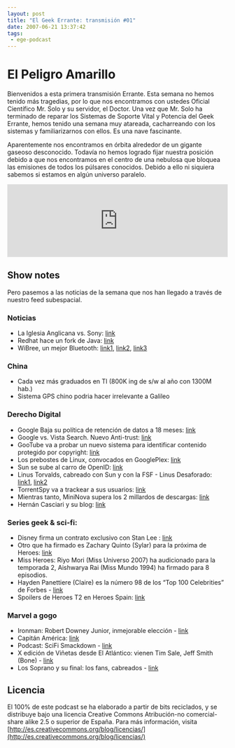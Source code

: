 ```yaml
---
layout: post
title: "El Geek Errante: transmisión #01"
date: 2007-06-21 13:37:42
tags:
 - ege-podcast
---
```


# El Peligro Amarillo
Bienvenidos a esta primera transmisión Errante. Esta semana no hemos tenido más tragedias, por lo que nos encontramos con ustedes Oficial Científico Mr. Solo y su servidor, el Doctor. Una vez que Mr. Solo ha terminado de reparar los Sistemas de Soporte Vital y Potencia del Geek Errante, hemos tenido una semana muy atareada, cacharreando con los sistemas y familiarizarnos con ellos. Es una nave fascinante.

Aparentemente nos encontramos en órbita alrededor de un gigante gaseoso desconocido. Todavía no hemos logrado fijar nuestra posición debido a que nos encontramos en el centro de una nebulosa que bloquea las emisiones de todos los púlsares conocidos. Debido a ello ni siquiera sabemos si estamos en algún universo paralelo.

<iframe width="100%" height="166" scrolling="no" frameborder="no" src="https://w.soundcloud.com/player/?url=https%3A//api.soundcloud.com/tracks/303033403&amp;color=ff5500&amp;auto_play=false&amp;hide_related=false&amp;show_comments=true&amp;show_user=true&amp;show_reposts=false"></iframe>

## Show notes
Pero pasemos a las noticias de la semana que nos han llegado a través de nuestro feed subespacial.

### Noticias
- La Iglesia Anglicana vs. Sony: [link](http://news.bbc.co.uk/2/hi/uk_news/england/manchester/6736809.stm)
- Redhat hace un fork de Java: [link](http://web.archive.org/web/20071212195330/http://fitzsim.org/blog/?p=17)
- WiBree, un mejor Bluetooth: [link1](https://www.cnet.com/news/nokias-low-power-wibree-to-become-bluetooth-standard/), [link2](https://www.engadget.com/2007/06/12/wibree-is-now-bluetooths-ultra-low-power-wireless-standard/), [link3](https://en.wikipedia.org/wiki/Bluetooth_low_energy)

### China
- Cada vez más graduados en TI (800K ing de s/w al año con 1300M hab.)
- Sistema GPS chino podria hacer irrelevante a Galileo

### Derecho Digital
- Google Baja su política de retención de datos a 18 meses: [link](https://tech.slashdot.org/story/07/06/12/1948243/google-privacy-quickies)
- Google vs. Vista Search. Nuevo Anti-trust: [link](https://www.engadget.com/2007/06/11/google-sez-vista-search-discourages-hurts-consumers/)
- GooTube va a probar un nuevo sistema para identificar contenido protegido por copyright: [link](http://web.archive.org/web/20070619051038/http://news.yahoo.com/s/nf/20070613/bs_nf/52975)
- Los prebostes de Linux, convocados en GooglePlex: [link](http://www.reuters.com/article/us-linux-microsoft-idUSN1446888520070614)
- Sun se sube al carro de OpenID: [link](http://www.theserverside.com/news/thread.tss?thread_id=45552)
- Linus Torvalds, cabreado con Sun y con la FSF - Linus Desaforado: [link1](https://lwn.net/Articles/237905/), [link2](http://lkml.iu.edu/hypermail/linux/kernel/0706.1/2214.html)
- TorrentSpy va a trackear a sus usuarios: [link](https://www.cnet.com/news/torrentspy-ordered-to-start-tracking-visitors/)
- Mientras tanto, MiniNova supera los 2 millardos de descargas: [link](https://torrentfreak.com/mininova-breaks-2-billion-downloads-barrier/)
- Hernán Casciari y su blog: [link](http://blogs.elpais.com/espoiler/)

### Series geek & sci-fi:
- Disney firma un contrato exclusivo con Stan Lee : [link](http://web.archive.org/web/20070609133528/http://biz.yahoo.com/prnews/070606/law121.html)
- Otro que ha firmado es Zachary Quinto (Sylar) para la próxima de Heroes: [link](http://www.sliceofscifi.com/2007/06/14/breaking-sylar-news/)
- Miss Heroes: Riyo Mori (Miss Universo 2007) ha audicionado para la temporada 2, Aishwarya Rai (Miss Mundo 1994) ha firmado para 8 episodios.
- Hayden Panettiere (Claire) es la número 98 de los “Top 100 Celebrities” de Forbes - [link](http://web.archive.org/web/20070813231836/http://www.heroes-spain.com/index.php?subaction=showfull&id=1181899266&archive=&start_from=&ucat=3&)
- Spoilers de Heroes T2 en Heroes Spain: [link](http://web.archive.org/web/20071129212517/http://www.heroes-spain.com/spoilers/spoilers.php)

### Marvel a gogo
- Ironman: Robert Downey Junior, inmejorable elección - [link](http://web.archive.org/web/20071102101641/http://www.filmwad.com/featured-8-reasons-you-should-be-excited-about-i-iron-man-i--2787-p.html)
- Capitán América: [link](http://www.sliceofscifi.com/2007/06/14/captain-america-lives-on-the-big-screen/)
- Podcast: SciFi Smackdown - [link](http://web.archive.org/web/20071022035742/http://www.scifismackdown.com/)
- X edición de Viñetas desde El Atlántico: vienen Tim Sale, Jeff Smith (Bone) - [link](http://www.lacarceldepapel.com/2007/06/12/10-anos-de-vinetas-desde-o-atlantico/)
- Los Soprano y su final: los fans, cabreados - [link](http://web.archive.org/web/20071110072046/http://www.deadlinehollywooddaily.com/thats-what-we-were-waiting-for-angry-fans-crash-hbo-website/)

## Licencia
El 100% de este podcast se ha elaborado a partir de bits reciclados, y se distribuye bajo una licencia Creative Commons Atribución-no comercial-share alike 2.5 o superior de España. Para más información, visita [http://es.creativecommons.org/blog/licencias/](http://es.creativecommons.org/blog/licencias/)

